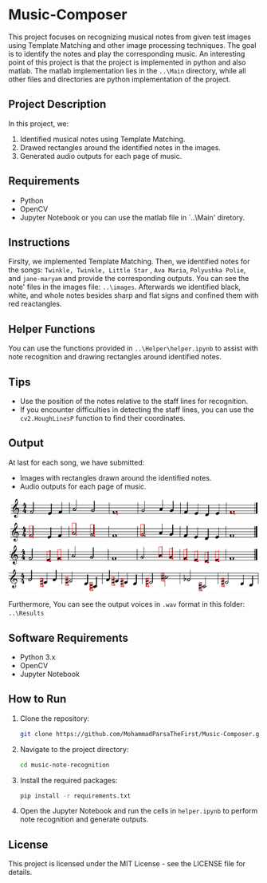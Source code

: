 # Music-Composer

This project focuses on recognizing musical notes from given test images using Template Matching and other image processing techniques. The goal is to identify the notes and play the corresponding music.
An interesting point of this project is that the project is implemented in python and also matlab. The matlab implementation lies in the `..\Main` directory, while all other files and directories are python implementation of the project. 

## Project Description

In this project, we:
1. Identified musical notes using Template Matching.
2. Drawed rectangles around the identified notes in the images.
3. Generated audio outputs for each page of music.

## Requirements

- Python
- OpenCV
- Jupyter Notebook
  or you can use the matlab file in `..\Main' diretory.
## Instructions
Firslty, we implemented Template Matching. Then, we identified notes for the songs: `Twinkle, Twinkle, Little Star` , `Ava Maria`, `Polyushka Polie`, and `jane-maryam`  and provide the corresponding outputs.
You can see the note' files in the images file: `..\images`. 
Afterwards we identified black, white, and whole notes  besides sharp and flat signs and confined them with red reactangles.
## Helper Functions

You can use the functions provided in `..\Helper\helper.ipynb` to assist with note recognition and drawing rectangles around identified notes.

## Tips

- Use the position of the notes relative to the staff lines for recognition.
- If you encounter difficulties in detecting the staff lines, you can use the `cv2.HoughLinesP` function to find their coordinates. 

## Output

At last for each song, we have submitted:
- Images with rectangles drawn around the identified notes.
- Audio outputs for each page of music.

![alt text](https://github.com/MohammadParsaTheFirst/Music-Composer/blob/main/images/Results/1.png?raw=true)
![alt text](https://github.com/MohammadParsaTheFirst/Music-Composer/blob/main/images/Results/2.png?raw=true)
![alt text](https://github.com/MohammadParsaTheFirst/Music-Composer/blob/main/images/Results/3.png?raw=true)
![alt text](https://github.com/MohammadParsaTheFirst/Music-Composer/blob/main/images/Results/4.png?raw=true)

Furthermore, You can see the output voices in `.wav` format in this folder: `..\Results`
## Software Requirements

- Python 3.x
- OpenCV
- Jupyter Notebook

## How to Run

1. Clone the repository:
   ```bash
   git clone https://github.com/MohammadParsaTheFirst/Music-Composer.git
   ```
2. Navigate to the project directory:
   ```bash   
   cd music-note-recognition
   ```
3. Install the required packages:
    ```bash   
   pip install -r requirements.txt
   ```
4. Open the Jupyter Notebook and run the cells in `helper.ipynb` to perform note recognition and generate outputs.
   
## License
This project is licensed under the MIT License - see the LICENSE file for details.
